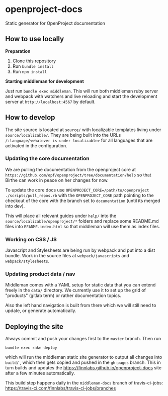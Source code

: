 # openproject-docs

Static generator for OpenProject documentation

## How to use locally

**Preparation**

1. Clone this repository
2. Run `bundle install`
3. Run `npm install`

**Starting middleman for development**

Just run `bundle exec middleman`. This will run both middleman ruby server and webpack with watchers
and live reloading and start the development server at `http://localhost:4567` by default.

## How to develop

The site source is located at `source/` with localizable templates living under `source/localizable/`. They are being built into the URLs `/:language/<whatever is under localizable>`
for all languages that are activated in the configuration.

### Updating the core documentation

We are pulling the documentation from the openproject core at `https://github.com/opf/openproject/tree/documentation/help` so that Birthe can
work in peace on her changes for now.

To update the core docs use `OPENPROJECT_CORE=/path/to/openproject ./scripts/pull_repos.rb`
with the `OPENPROJECT_CORE` path pointing to the checkout of the core with the branch set to `documentation` (until its merged into dev).

This will place all relevant guides under `help/` into the `source/localizable/openproject/*` folders and replace some README.md files into `README.index.html`
so that middleman will use them as index files.

### Working on CSS / JS

Javascript and Stylesheets are being run by webpack and put into a dist bundle. Work in the source files at `webpack/javascripts` and `webpack/stylesheets`.

### Updating product data / nav

Middleman comes with a YAML setup for static data that you can extend freely in the `data/` directory. We currently use it to set up
the grid of "products" (gitlab term) or rather documentation topics.

Also the left hand navigation is built from there which we will still need to update, or generate automatically.

## Deploying the site

Always commit and push your changes first to the `master` branch. Then run

```
bundle exec rake deploy
```

which will run the middleman static site generator to output all changes into `build/` , which then gets copied and pushed in the `gh-pages`
branch. This in turn builds and updates the https://finnlabs.github.io/openproject-docs site after a few minutes automatically.

This build step happens daily in the `middleman-docs` branch of travis-ci-jobs: https://travis-ci.com/finnlabs/travis-ci-jobs/branches
